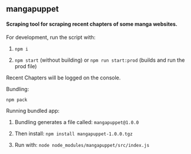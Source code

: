 ## mangapuppet

#### Scraping tool for scraping recent chapters of some manga websites.

For development, run the script with:

 1. `npm i`

 2. `npm start` (without building) or `npm run start:prod` (builds and run the prod file)

 Recent Chapters will be logged on the console.

 Bundling:

 `npm pack`

Running bundled app:

1. Bundling generates a file called: `mangapuppet@1.0.0`

2. Then install: `npm install mangapuppet-1.0.0.tgz `

3. Run with: `node node_modules/mangapuppet/src/index.js`